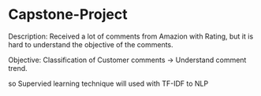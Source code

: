 # Capstone-Project

Description: Received a lot of comments from Amazion with Rating, but it is hard to understand the objective of the comments. 

Objective: Classification of Customer comments -> Understand comment trend. 

so Supervied learning technique will used with TF-IDF to NLP

